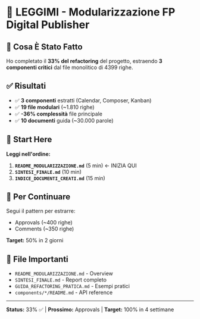 # 👋 LEGGIMI - Modularizzazione FP Digital Publisher

## 🎯 Cosa È Stato Fatto

Ho completato il **33% del refactoring** del progetto, estraendo **3 componenti critici** dal file monolitico di 4399 righe.

## ✅ Risultati

- ✅ **3 componenti** estratti (Calendar, Composer, Kanban)
- ✅ **19 file modulari** (~1.810 righe)
- ✅ **-36% complessità** file principale
- ✅ **10 documenti** guida (~30.000 parole)

## 📍 Start Here

**Leggi nell'ordine:**

1. **`README_MODULARIZZAZIONE.md`** (5 min) ← INIZIA QUI
2. **`SINTESI_FINALE.md`** (10 min)
3. **`INDICE_DOCUMENTI_CREATI.md`** (15 min)

## 🚀 Per Continuare

Segui il pattern per estrarre:
- Approvals (~400 righe)
- Comments (~350 righe)

**Target:** 50% in 2 giorni

## 📂 File Importanti

- `README_MODULARIZZAZIONE.md` - Overview
- `SINTESI_FINALE.md` - Report completo
- `GUIDA_REFACTORING_PRATICA.md` - Esempi pratici
- `components/*/README.md` - API reference

---

**Status:** 33% ✅ | **Prossimo:** Approvals | **Target:** 100% in 4 settimane
